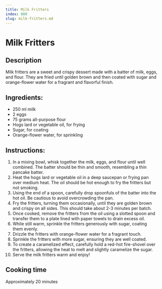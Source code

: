 ```yaml
---
title: Milk Fritters
index: 800
slug: milk-fritters.md
---
```


# Milk Fritters

## Description
Milk fritters are a sweet and crispy dessert made with a batter of milk, eggs, and flour. They are fried until golden brown and then coated with sugar and orange-flower water for a fragrant and flavorful finish.

## Ingredients:
- 250 ml milk
- 2 eggs
- 75 grams all-purpose flour
- Hogs lard or vegetable oil, for frying
- Sugar, for coating
- Orange-flower water, for sprinkling

## Instructions:
1. In a mixing bowl, whisk together the milk, eggs, and flour until well combined. The batter should be thin and smooth, resembling a thin pancake batter.
2. Heat the hogs lard or vegetable oil in a deep saucepan or frying pan over medium heat. The oil should be hot enough to fry the fritters but not smoking.
3. Using the end of a spoon, carefully drop spoonfuls of the batter into the hot oil. Be cautious to avoid overcrowding the pan.
4. Fry the fritters, turning them occasionally, until they are golden brown and crispy on all sides. This should take about 2-3 minutes per batch.
5. Once cooked, remove the fritters from the oil using a slotted spoon and transfer them to a plate lined with paper towels to drain excess oil.
6. While still warm, sprinkle the fritters generously with sugar, coating them evenly.
7. Drizzle the fritters with orange-flower water for a fragrant touch.
8. Sprinkle the fritters with more sugar, ensuring they are well coated.
9. To create a caramelized effect, carefully hold a red-hot fire-shovel over the fritters, allowing the heat to melt and slightly caramelize the sugar.
10. Serve the milk fritters warm and enjoy!

## Cooking time
Approximately 20 minutes